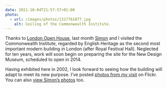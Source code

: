 ```yaml
---
date: 2011-10-04T21:57:57+01:00
photo:
  - url: /images/photos/1317761877.jpg
    alt: Ceiling of the Commonwealth Institute.
---
```

Thanks to [London Open House][1], last month [Simon][2] and I visited the Commonwealth Institute, regarded by English Heritage as the second most important modern building in London (after Royal Festival Hall). Neglected for ten years, work will soon begin on preparing the site for the New Design Museum, scheduled to open in 2014.

Having exhibited here in 2002, I look forward to seeing how the building will adapt to meet its new purpose. I’ve posted [photos from my visit][3] on Flickr. You can also [view Simon’s photos][4] too.

[1]: https://openhouselondon.org.uk
[2]: http://riseofthemonkeys.co.uk/
[3]: https://www.flickr.com/photos/paulrobertlloyd/sets/72157627812094542/
[4]: https://www.flickr.com/photos/rocky1980/sets/72157627686115321/
